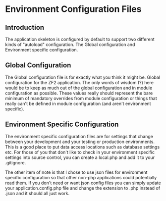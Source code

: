 Environment Configuration Files
===========================

Introduction
------------
The application skeleton is configured by default to support two different kinds of "autoload"
configuration. The Global configuration and Environment specific configuration.

Global Configuration
------------
The Global configuration file is for exactly what you think it might be. Global configuration for
the ZF2 application. The only words of wisdom (?) here would be to keep as much out of the global
configuration and in module configuration as possible. These values really should represent the
bare minimum of mandatory overrides from module configuration or things that really can't be
defined in module configuration (and aren't environment specific).

Environment Specific Configuration
------------
The environment specific configuration files are for settings that change between your development
and your testing or production environments. This is a good place to put data access locations such
as database settings etc. For those of you that don't like to check in your environment specific
settings into source control, you can create a local.php and add it to your .gitignore.

The other item of note is that I chose to use json files for environment specific configuration so
that other non-php applications could potentially read them. If you don't need or want json config
files you can simply update your application.config.php file and change the extension to .php instead
of .json and it should all just work.

